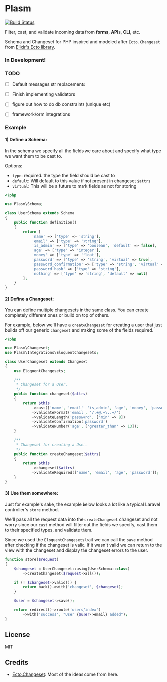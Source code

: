 # Plasm

[![Build Status](https://travis-ci.org/ryanwinchester/plasm.svg?branch=master)](https://travis-ci.org/ryanwinchester/plasm)

Filter, cast, and validate incoming data from **forms**, **API**s, **CLI**, etc.

Schema and Changeset for PHP inspired and modeled after `Ecto.Changeset` from [Elixir's Ecto library](https://hexdocs.pm/ecto/Ecto.Changeset.html).

### In Development!


### TODO

- [ ] Default messages str replacements
- [ ] Finish implementing validators
- [ ] figure out how to do db constraints (unique etc)
- [ ] framework/orm integrations


### Example

#### 1) Define a Schema:

In the schema we specify all the fields we care about and specify what type
we want them to be cast to.

Options:

- `type`: required. the type the field should be cast to
- `default`: Will default to this value if not present in changeset `$attrs`
- `virtual`: This will be a future to mark fields as not for storing

```php
<?php

use Plasm\Schema;

class UserSchema extends Schema
{
    public function definition()
    {
        return [
            'name' => ['type' => 'string'],
            'email' => ['type' => 'string'],
            'is_admin' => ['type' => 'boolean', 'default' => false],
            'age' => ['type' => 'integer'],
            'money' => ['type' => 'float'],
            'password' => ['type' => 'string', 'virtual' => true],
            'password_confirmation' => ['type' => 'string', 'virtual' => true],
            'password_hash' => ['type' => 'string'],
            'nothing' => ['type' => 'string', 'default' => null]
        ];
    }
}
```

#### 2) Define a Changeset:

You can define multiple changesets in the same class. You can create completely different ones or build on top of others.

For example, below we'll have a `createChangeset` for creating a user that just builds off our generic `changeset` and
making some of the fields required.

```php
<?php

use Plasm\Changeset;
use Plasm\Integrations\EloquentChangesets;

class UserChangeset extends Changeset
{
    use EloquentChangesets;

    /**
     * Changeset for a User.
     */
    public function changeset($attrs)
    {
        return $this
            ->cast(['name', 'email', 'is_admin', 'age', 'money', 'password', 'nothing'])
            ->validateFormat('email', '/.+@.+\..+/')
            ->validateLength('password', ['min' => 8])
            ->validateConfirmation('password')
            ->validateNumber('age', ['greater_than' => 13]);
    }

    /**
     * Changeset for creating a User.
     */
    public function createChangeset($attrs)
    {
        return $this
            ->changeset($attrs)
            ->validateRequired(['name', 'email', 'age', 'password']);
    }
}
```

#### 3) Use them somewhere:

Just for example's sake, the example below looks a lot like a typical Laravel controller's
`store` method.

We'll pass all the request data into the `createChangeset` changeset and
not worry since our `cast` method will filter out the fields we specify, cast them
to their specified types, and validate them.

Since we used the `EloquentChangesets` trait we can call the `save` method after checking
if the changeset is valid. If it wasn't valid we can return to the view with the changeset
and display the changeset errors to the user.

```php
function store($request)
{
    $changeset = UserChangeset::using(UserSchema::class)
        ->createChangeset($request->all());

    if (! $changeset->valid()) {
        return back()->with('changeset', $changeset);
    }

    $user = $changeset->save();

    return redirect()->route('users/index')
        ->with('success', "User {$user->email} added");
}
```

## License

MIT

## Credits

- [Ecto.Changeset](https://hexdocs.pm/ecto/Ecto.Changeset.html): Most of the ideas come from here.
